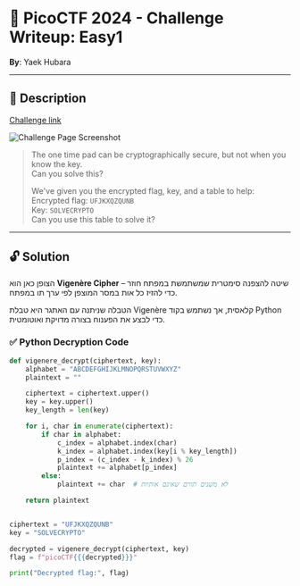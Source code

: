 # 🧩 PicoCTF 2024 - Challenge Writeup: Easy1

**By**: Yaek Hubara

---

## 📝 Description

[Challenge link](https://play.picoctf.org/practice/challenge/43?category=2&difficulty=2&page=3)

![Challenge Page Screenshot](screenshot.png)

> The one time pad can be cryptographically secure, but not when you know the key.  
> Can you solve this?  
>  
> We've given you the encrypted flag, key, and a table to help:  
> Encrypted flag: `UFJKXQZQUNB`  
> Key: `SOLVECRYPTO`  
> Can you use this table to solve it?

---

## 🔓 Solution

הצופן כאן הוא **Vigenère Cipher** – שיטה להצפנה סימטרית שמשתמשת במפתח חוזר כדי להזיז כל אות במסר המוצפן לפי ערך תו במפתח.

הטבלה שניתנה עם האתגר היא טבלת Vigenère קלאסית, אך נשתמש בקוד Python כדי לבצע את הפענוח בצורה מדויקת ואוטומטית.

### ✅ Python Decryption Code

```python
def vigenere_decrypt(ciphertext, key):
    alphabet = "ABCDEFGHIJKLMNOPQRSTUVWXYZ"
    plaintext = ""

    ciphertext = ciphertext.upper()
    key = key.upper()
    key_length = len(key)

    for i, char in enumerate(ciphertext):
        if char in alphabet:
            c_index = alphabet.index(char)
            k_index = alphabet.index(key[i % key_length])
            p_index = (c_index - k_index) % 26
            plaintext += alphabet[p_index]
        else:
            plaintext += char  # לא משנים תווים שאינם אותיות

    return plaintext


ciphertext = "UFJKXQZQUNB"
key = "SOLVECRYPTO"

decrypted = vigenere_decrypt(ciphertext, key)
flag = f"picoCTF{{{decrypted}}}"

print("Decrypted flag:", flag)
